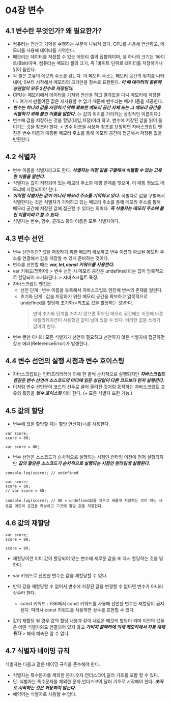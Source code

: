 # 04장 변수

## 4.1 변수란 무엇인가? 왜 필요한가?

- 컴퓨터는 연산과 기억을 수행하는 부분이 나눠져 있다. CPU를 사용해 연산하고, 메모리를 사용해 데이터를 기억한다.
- 메모리는 데이터를 저정할 수 있는 메모리 셀의 집합체이며, 셀 하나의 크기는 1바이트(8bit)이며, 컴퓨터는 메모리 셀의 크기, 즉 1바이트 단위로 데이터를 저장하거나 읽어 들인다.
- 각 셀은 고유의 메모리 주소를 갖는다. 이 메모리 주소는 메모리 공간의 위치를 나타내며, 0부터 시작해서 메모리의 크기만큼 정수로 표현된다. **_이 때 데이터의 종류에 상관없이 모두 2진수로 저장된다._**
- CPU는 메모리에서 데이터를 가져와 연산을 하고 결과값을 다시 메모리에 저장한다. 여기서 만들어진 값은 재사용할 수 없기 때문에 변수라는 메커니즘을 제공한다.
- **_변수는 하나의 값을 저장하기 위해 확보한 메모리 공간 자체 또는 그 메모리 공간을 식별하기 위해 붙인 이름을 말한다._** (= 값의 위치를 가리키는 상징적인 이름이다.)
- 변수에 값을 저장하는 것을 할당(대입,저장)이라 하고, 변수에 저장된 값을 읽어 들이기는 것을 참조라 한다. > 변수 이름을 사용해 참조를 요청하면 자바스크립트 엔진은 변수 이름과 매핑된 메모리 주소를 통해 메모리 공간에 접근해서 저장된 값을 반환한다.

## 4.2 식별자

- 변수 이름을 식별자라고도 한다. **_식별자는 어떤 값을 구별해서 식별할 수 있는 고유한 이름을 말한다._**
- 식별자는 값이 저장되어 있는 메모리 주소와 매핑 관계를 맺으며, 이 매핑 정보도 메모리에 저장되어야 한다.
- **_이처럼 식별자는 값이 아니라 메모리 주소를 기억하고 있다._** 식별자로 값을 구별해서 식별한다는 것은 식별자가 기억하고 있는 메모리 주소를 통해 메모리 주소를 통해 메모리 공간에 저장된 값에 접근할 수 있다는 의미다. **_즉 식별자는 메모리 주소에 붙인 이름이라고 할 수 있다._**
- 식별자는 변수, 함수, 클래스 등의 이름은 모두 식별자이다.

## 4.3 변수 선언

- 변수 선언이란? 값을 저장하기 위한 메모리 확보하고 변수 이름과 확보된 메모리 주소를 연결해서 값을 저장할 수 있게 준비하는 것이다.
- 변수를 선언할 때는 **_var, let,const 키워드를 사용한다._**
- var 키워드(명령어) > 변수 선언 시 메모리 공간은 undefined 라는 값이 암묵적으로 할당되어 초기화된다. > 자바스크립트 특징.
- 자바스크립트 엔진은
  - 선언 단계 : 변수 이름을 등록해서 자바스크립트 엔진에 변수의 존재를 알린다.
  - 초기화 단계 : 값을 저장하기 위한 메모리 공간을 확보하고 암묵적으로 undefined를 할당해 초기화(=최초로 값을 할당하는 것)한다.
    > 만약 초기화 단계를 거치지 않으면 확보된 메모리 공간에는 이전에 다른 애플리케이션이 사용했던 값이 남아 있을 수 있다. 이러한 값을 쓰레기 값이라 한다.
- 변수 뿐만 아니라 모든 식별자가 선언이 필요하고 선언하지 않은 식별자에 접근하면 참조 에러(ReferenceError)가 발생한다.

## 4.4 변수 선언의 실행 시점과 변수 호이스팅

- 자바스크립트는 인터프리리터에 의해 한 줄씩 순차적으로 실행되지만 **_자바스크립트 엔진은 변수 선언이 소스코드의 어디에 있든 상관없이 다른 코드보다 먼저 실행한다._**
- 이처럼 변수 선언문이 코드의 선두로 끌어 올려진 것처럼 동작하는 자바스크립트 고유의 특징을 **_변수 호이스팅_** 이라 한다. (+ 모든 식별자 또한 가능.)

## 4.5 값의 할당

- 변수에 값을 할당할 때는 할당 연산자(=)를 사용한다.

```
var score;
score = 80;

var score = 80;
```

- 변수 선언은 소스코드가 순차적으로 실행되는 시점인 런타임 이전에 먼저 실행되지만 **_값의 할당은 소스코드가 순차적으로 실행되는 시점인 런타임에 실행된다._**

```
console.log(score); // undefined

var score;
score = 80;
// var score = 80;

console.log(score); // 80 > undefined값을 지우고 새롭게 저장하는 것이 아닌 새로운 메모리 공간을 확보하고 그곳에 할당 값을 저장한다.
```

## 4.6 값의 재할당

```
var score;
score = 80;

score = 90;
```

- 재할당이란 이미 값이 할당되어 있는 변수에 새로운 값을 또 다시 할당하는 것을 말한다.
- var 키워드로 선언한 변수는 값을 재할당할 수 있다.
- 만약 값을 재할당할 수 없어서 변수에 저장된 값을 변경할 수 없다면 변수가 아니라 상수라 한다.

  - const 키워드 : ES6에서 const 키워드를 사용해 선언한 변수는 재할당이 금지된다. 따라서 const 키워드를 사용하면 상수를 표현할 수 있다.

- 값이 재할당 될 경우 값의 할당 내용과 같이 새로운 메모리 할당이 되며 이전의 값들은 어떤 식별자와도 연결되어 있지 않고 **_가비지 콜렉터에 의해 메모리에서 자동 해제된다_** > 해제 예측은 알 수 없다.

## 4.7 식별자 네이밍 규칙

식별자는 다음고 같은 네이밍 규칙을 준수해야 한다.

- 식별자는 특수문자를 제외한 문자.숫자.언더스코어,달러 기호를 포함 할 수 있다.
- 단. 식별자는 특수문자를 제외한 문자,언더스코어,달러 기호로 시작해야 한다. **_숫자로 시작하는 것은 허용하지 않는다._**
- 예약어는 식별자로 사용할 수 없다.
